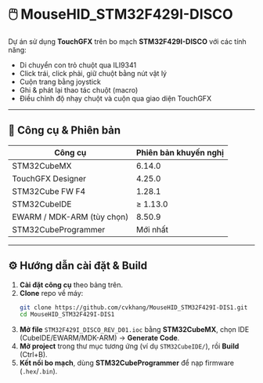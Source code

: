 # 🖱️ MouseHID_STM32F429I-DISCO

Dự án sử dụng **TouchGFX** trên bo mạch **STM32F429I-DISCO** với các tính năng:

- Di chuyển con trỏ chuột qua ILI9341  
- Click trái, click phải, giữ chuột bằng nút vật lý
- Cuộn trang bằng joystick  
- Ghi & phát lại thao tác chuột (macro)
- Điều chỉnh độ nhạy chuột và cuộn qua giao diện TouchGFX  

---

## 🧰 Công cụ & Phiên bản

| Công cụ                   | Phiên bản khuyến nghị |
|---------------------------|-----------------------|
| STM32CubeMX               | 6.14.0                |
| TouchGFX Designer         | 4.25.0                |
| STM32Cube FW F4           | 1.28.1                |
| STM32CubeIDE              | ≥ 1.13.0              |
| EWARM / MDK-ARM (tùy chọn)| 8.50.9                |
| STM32CubeProgrammer       | Mới nhất              |

---

## ⚙️ Hướng dẫn cài đặt & Build

1. **Cài đặt công cụ** theo bảng trên.  
2. **Clone** repo về máy:
   ```bash
   git clone https://github.com/cvkhang/MouseHID_STM32F429I-DIS1.git
   cd MouseHID_STM32F429I-DIS1
   ```
3. **Mở file** `STM32F429I_DISCO_REV_D01.ioc` bằng **STM32CubeMX**, chọn IDE (CubeIDE/EWARM/MDK-ARM) → **Generate Code**.  
4. **Mở project** trong thư mục tương ứng (ví dụ `STM32CubeIDE/`), rồi **Build** (Ctrl+B).  
5. **Kết nối bo mạch**, dùng **STM32CubeProgrammer** để nạp firmware (`.hex`/`.bin`).  
